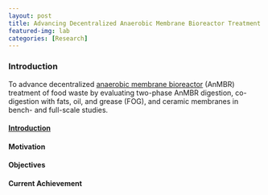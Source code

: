 ```yaml
---
layout: post
title: Advancing Decentralized Anaerobic Membrane Bioreactor Treatment of Food Waste
featured-img: lab
categories: [Research]
---
```

### Introduction
To advance decentralized [anaerobic membrane bioreactor](https://en.wikipedia.org/wiki/Anaerobic_membrane_bioreactor) (AnMBR) treatment of food waste by evaluating two-phase AnMBR digestion, co-digestion with fats, oil, and grease (FOG), and ceramic membranes in bench- and full-scale studies.

#### [Introduction](:/_posts/2018-08-08-Across-the-US/)


#### Motivation

#### Objectives

#### Current Achievement
